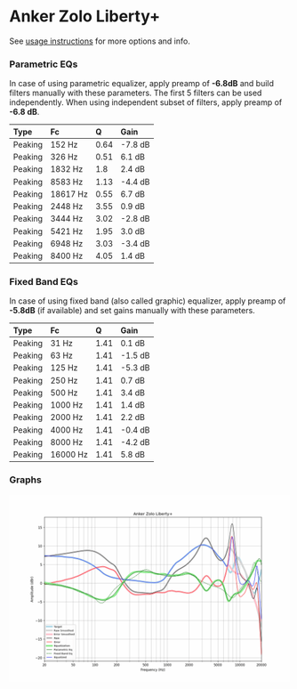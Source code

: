 # Anker Zolo Liberty+
See [usage instructions](https://github.com/jaakkopasanen/AutoEq#usage) for more options and info.

### Parametric EQs
In case of using parametric equalizer, apply preamp of **-6.8dB** and build filters manually
with these parameters. The first 5 filters can be used independently.
When using independent subset of filters, apply preamp of **-6.8 dB**.

| Type    | Fc       |    Q | Gain    |
|:--------|:---------|:-----|:--------|
| Peaking | 152 Hz   | 0.64 | -7.8 dB |
| Peaking | 326 Hz   | 0.51 | 6.1 dB  |
| Peaking | 1832 Hz  | 1.8  | 2.4 dB  |
| Peaking | 8583 Hz  | 1.13 | -4.4 dB |
| Peaking | 18617 Hz | 0.55 | 6.7 dB  |
| Peaking | 2448 Hz  | 3.55 | 0.9 dB  |
| Peaking | 3444 Hz  | 3.02 | -2.8 dB |
| Peaking | 5421 Hz  | 1.95 | 3.0 dB  |
| Peaking | 6948 Hz  | 3.03 | -3.4 dB |
| Peaking | 8400 Hz  | 4.05 | 1.4 dB  |

### Fixed Band EQs
In case of using fixed band (also called graphic) equalizer, apply preamp of **-5.8dB**
(if available) and set gains manually with these parameters.

| Type    | Fc       |    Q | Gain    |
|:--------|:---------|:-----|:--------|
| Peaking | 31 Hz    | 1.41 | 0.1 dB  |
| Peaking | 63 Hz    | 1.41 | -1.5 dB |
| Peaking | 125 Hz   | 1.41 | -5.3 dB |
| Peaking | 250 Hz   | 1.41 | 0.7 dB  |
| Peaking | 500 Hz   | 1.41 | 3.4 dB  |
| Peaking | 1000 Hz  | 1.41 | 1.4 dB  |
| Peaking | 2000 Hz  | 1.41 | 2.2 dB  |
| Peaking | 4000 Hz  | 1.41 | -0.4 dB |
| Peaking | 8000 Hz  | 1.41 | -4.2 dB |
| Peaking | 16000 Hz | 1.41 | 5.8 dB  |

### Graphs
![](./Anker%20Zolo%20Liberty+.png)